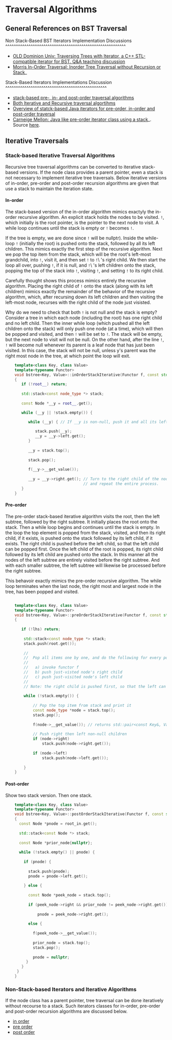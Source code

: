 Traversal Algorithms
====================

General References on BST Traversal
-----------------------------------

Non Stack-Based BST Iterators Implementation Discussions
^^^^^^^^^^^^^^^^^^^^^^^^^^^^^^^^^^^^^^^^^^^^^^^^^^^^^^^^^

* [OLD Dominion Univ: Traversing Trees with Iterator, a C++ STL-compatible iterator for BST. Q&A teaching discussion](https://www.cs.odu.edu/~zeil/cs361/latest/Public/treetraversal/index.html)
* [Morris In-Order Traversal: Inorder Tree Traversal without Recursion or Stack](http://www.geeksforgeeks.org/inorder-tree-traversal-without-recursion/)_

Stack-Based Iterators Implementations Discussion
^^^^^^^^^^^^^^^^^^^^^^^^^^^^^^^^^^^^^^^^^^^^^^^^

* [stack-based pre-, in- and post-order traversal algorithms](https://prismoskills.appspot.com/lessons/Binary_Trees/Traversal_without_recursion.jsp)
* [Both Iterative and Recursive traversal algortihms](https://cs.gmu.edu/~kauffman/teaching-samples/cs310/11-tree-recursion.pdf)
* [Overview of statck-based Java iterators for pre-order, in-order and post-order traversal](http://courses.cs.vt.edu/~cs3114/Fall17/barnette/notes/Tree-Iterators.pdf)
* [Carneige Mellon: Java like pre-order iterator class using a stack](https://www.cs.cmu.edu/~adamchik/15-121/lectures/Trees/trees.html)_. Source [here](https://www.cs.cmu.edu/~adamchik/15-121/lectures/Trees/code/).

Iterative Traversals
--------------------

### Stack-based Iterative Traversal Algorithms

Recursive tree traversal algorithms can be converted to iterative stack-based versions. If the node class provides a parent pointer, even a stack is not necessary to implement iterative tree traversals. Below iterative versions of in-order, pre-order and post-order recursion algorithms
are given that use a stack to maintain the iteration state.

#### In-order

The stack-based version of the in-order algorithm mimics exactyly the in-order recursive algorithm. An explicit stack holds the nodes to be visited. `!`,  which initially is the root pointer, is the pointer to the next node to visit. A while loop continues until the stack is empty
or `!` becomes `!`. 

If the tree is empty, we are done since `!` will be nullptr). Inside the while-loop `!` (initially the root) is pushed onto the stack, followed by all its left children. This mimics exactly the first step of the recursive algorithm. Next we pop the top item from the stack, which will
be the root's left-most grandchild, into `!`, visit it, and then set `!` to `!`\ 's right child. We then start the loop all over, pushing `!`, if it is null, and `!`\ 's left children onto the stack, popping the top of the stack into `!`, visiting `!`, and
setting `!` to its right child.

Carefully thought shows this process mimics entirely the recursive algorithm. Placing the right child of `!` onto the stack (along with its left children) mimics exactly the remainder of the behavior of the recursive algorithm, which, after recursing down its left children and then
visiting the left-most node, recurses with the right child of the node just visisted.

Why do we need to check that both `!` is not null and the stack is empty?  Consider a tree in which each node (including the root) has one right child and no left child. Then the inner while loop (which pushed all the left children onto the stack) will only push one node (at a time), which will
then be popped and visited, and then `!` will be set to `!`.  The stack will be empty, but the next node to visit will not be null. On the other hand, after the line `!`, `!` will become null whenever its parent is a leaf node that has just been
visited. In this case, the stack will not be null, unless y's parent was the right most node in the tree, at which point the loop will exit. 

```cpp
    template<class Key, class Value>
    template<typename Functor>
    void bstree<Key, Value>::inOrderStackIterative(Functor f, const std::unique_ptr<Node>& root__) const noexcept
    {
       if (!root__) return;
       
       std::stack<const node_type *> stack;
    
       const Node *__y = root__.get();

       while (__y || !stack.empty()) { 

          while (__y) { // If __y is non-null, push it and all its left-most descendents onto the stack.
          
             stack.push(__y);
             __y = __y->left.get();
          } 
    
          __y = stack.top();
    
          stack.pop();
    
          f(__y->__get_value());  
          
          __y = __y->right.get(); // Turn to the right child of the node just visited. Push it onto stack
                                  // and repeat the entire process. 
       }
    }
```

#### Pre-order

The pre-order stack-based iterative algorithm visits the root, then the left subtree, followed by the right subtree. It initially places the root onto the stack. Then a while loop begins and continues until the stack is empty. In the loop the top element is popped from the stack,
visited, and then its right child, if it exists, is pushed onto the stack followed by its left child, if it exists. The right child is pushed before the left child, so that the left child can be popped first. Once the left child of the root is popped, its right child followed by
its left child are pushed onto the stack. In this manner all the nodes of the left subtree are entirely visited before the right subtree. And with each smaller subtree, the left subtree will likewise be processed before the right subtree. 

This behavoir exactly mimics the pre-order recursive algorithm. The while loop terminates when the last node, the right most and largest node in the tree, has been popped and visited. 

```cpp

    template<class Key, class Value>
    template<typename Functor>
    void bstree<Key, Value>::preOrderStackIterative(Functor f, const std::unique_ptr<Node>& lhs) const noexcept
    {
    
       if (!lhs) return;
      
        std::stack<const node_type *> stack; 
        stack.push(root.get()); 
    
        //
        //  Pop all items one by one, and do the following for every popped item:
        // 
        //   a) invoke functor f 
        //   b) push just-visted node's right child 
        //   c) push just-visited node's left child 
        //
        // Note: the right child is pushed first, so that the left can be popped first. 
         
        while (!stack.empty()) { 
    
            // Pop the top item from stack and print it 
            const node_type *node = stack.top(); 
            stack.pop(); 
    
            f(node->__get_value()); // returns std::pair<const Key&, Value&>
    
            // Push right then left non-null children 
            if (node->right) 
                stack.push(node->right.get()); 
    
            if (node->left)
                stack.push(node->left.get()); 
            
        } 
    }
```
    
#### Post-order

Show two stack version. Then one stack.

```cpp
    template<class Key, class Value>
    template<typename Functor>
    void bstree<Key, Value>::postOrderStackIterative(Functor f, const std::unique_ptr<Node>& root_in) const
    {
      const Node *pnode = root_in.get();
    
      std::stack<const Node *> stack; 
    
      const Node *prior_node{nullptr};
    
      while (!stack.empty() || pnode) {
    
        if (pnode) {
    
          stack.push(pnode);
          pnode = pnode->left.get();
    
        } else {
    
          const Node *peek_node = stack.top();
    
          if (peek_node->right && prior_node != peek_node->right.get())
    
              pnode = peek_node->right.get();
    
          else {
    
            f(peek_node->__get_value());
                
            prior_node = stack.top();
            stack.pop();
     
            pnode = nullptr;
         }
       } 
     }
    }
```

### Non-Stack-based Iterators and Iterative Algorithms

If the node class has a parent pointer, tree traversal can be done iteratively without recourse to a stack. Such iterators classes for in-order, pre-order and post-order recursion algorithms are discussed below.

* [in order](inorder-iter.md)
* [pre order](preorder-iter.md)
* [post order](postorder-iter.md)

